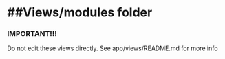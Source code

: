 ##Views/modules folder
=======

### IMPORTANT!!!
Do not edit these views directly.
See app/views/README.md for more info
